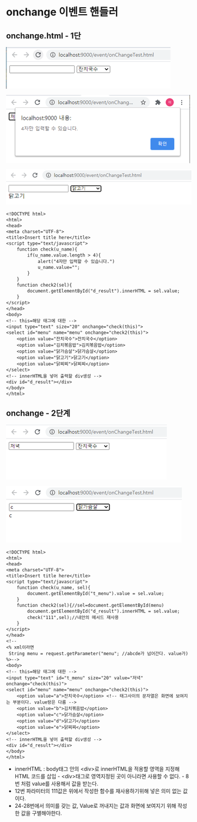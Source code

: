# onchange 이벤트 핸들러

## onchange.html - 1단

![&#xAE30;&#xBCF8; &#xBE0C;&#xB77C;&#xC6B0;&#xC800;](../../.gitbook/assets/1%20%2833%29.png)

![check &#xD568;&#xC218; &#xC774;&#xBCA4;&#xD2B8; - &#xB2E4;&#xC12F;&#xAE00;&#xC790; &#xC785;&#xB825;&#xC2DC;](../../.gitbook/assets/2%20%2828%29.png)

![check2 &#xD568;&#xC218; &#xC774;&#xBCA4;&#xD2B8;](../../.gitbook/assets/3%20%2821%29.png)

```markup
<!DOCTYPE html>
<html>
<head>
<meta charset="UTF-8">
<title>Insert title here</title>
<script type="text/javascript">
	function check(u_name){
		if(u_name.value.length > 4){
			alert("4자만 입력할 수 있습니다.")
			u_name.value="";
		}
	}
	function check2(sel){
		document.getElementById("d_result").innerHTML = sel.value;	
	}
</script>
</head>
<body>
<!-- this=해당 태그에 대한 -->
<input type="text" size="20" onchange="check(this)">
<select id="menu" name="menu" onchange="check2(this)">
	<option value="잔치국수">잔치국수</option>
	<option value="김치볶음밥">김치볶음밥</option>
	<option value="닭가슴살">닭가슴살</option>
	<option value="닭고기">닭고기</option>
	<option value="닭찌찌">닭찌찌</option>
</select>
<!-- innerHTML을 넣어 출력할 div생성 -->
<div id="d_result"></div>
</body>
</html>
```

## onchange - 2단계

![&#xAE30;&#xBCF8; &#xBE0C;&#xB77C;&#xC6B0;&#xC800;](../../.gitbook/assets/1%20%2837%29.png)

![check2 -&amp;gt; check&#xD568;&#xC218; &#xC774;&#xBCA4;&#xD2B8;](../../.gitbook/assets/2%20%2826%29.png)

```markup
<!DOCTYPE html>
<html>
<head>
<meta charset="UTF-8">
<title>Insert title here</title>
<script type="text/javascript">
	function check(u_name, sel){
		document.getElementById("t_menu").value = sel.value;	
	}
	function check2(sel){//sel=document.getElementById(menu)
		document.getElementById("d_result").innerHTML = sel.value;	
		check("111",sel);//내안의 메서드 재사용
	}
</script>
</head>
<!-- 
<% xml이라면
 String menu = request.getParameter("menu"; //abcde가 넘어간다. value가)
%>-->
<body>
<!-- this=해당 태그에 대한 -->
<input type="text" id="t_menu" size="20" value="저녁" onchange="check(this)">
<select id="menu" name="menu" onchange="check2(this)">
	<option value="a">잔치국수</option> <!-- 태그사이의 문자열은 화면에 보여지는 부분이다. value랑은 다름 -->
	<option value="b">김치볶음밥</option>
	<option value="c">닭가슴살</option>
	<option value="d">닭고기</option>
	<option value="e">닭찌찌</option>
</select>
<!-- innerHTML을 넣어 출력할 div생성 -->
<div id="d_result"></div>
</body>
</html>
```

* innerHTML : body태그 안의 &lt;div&gt;로 innerHTML을 적용할 영역을 지정해  HTML 코드를 삽입 - &lt;div&gt;태그로 영역지정된 곳이 아니라면 사용할 수 없다. - 8번 처럼 value를 사용해서 값을 받는다.
* 12번 파라미터의 111값은 위에서 작성한 함수를 재사용하기위해 넣은 의미 없는 값이다.
* 24-28번에서 의미를 갖는 값, Value로 꺼내지는 값과 화면에 보여지기 위해 작성한 값을 구별해야한다.

## 


